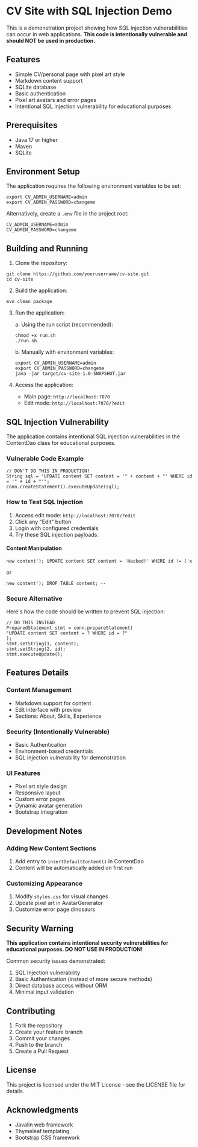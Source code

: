 # CV Site with SQL Injection Demo

This is a demonstration project showing how SQL injection vulnerabilities can occur in web applications. **This code is intentionally vulnerable and should NOT be used in production.**

## Features
- Simple CV/personal page with pixel art style
- Markdown content support
- SQLite database
- Basic authentication
- Pixel art avatars and error pages
- Intentional SQL injection vulnerability for educational purposes

## Prerequisites
- Java 17 or higher
- Maven
- SQLite

## Environment Setup

The application requires the following environment variables to be set:
```
export CV_ADMIN_USERNAME=admin
export CV_ADMIN_PASSWORD=changeme
```

Alternatively, create a `.env` file in the project root:
```
CV_ADMIN_USERNAME=admin
CV_ADMIN_PASSWORD=changeme
```
## Building and Running

1. Clone the repository:
```
git clone https://github.com/yourusername/cv-site.git
cd cv-site
```

2. Build the application:
```
mvn clean package
```

3. Run the application:

   a. Using the run script (recommended):
   ```
   chmod +x run.sh
   ./run.sh
   ```

   b. Manually with environment variables:
   ```
   export CV_ADMIN_USERNAME=admin
   export CV_ADMIN_PASSWORD=changeme
   java -jar target/cv-site-1.0-SNAPSHOT.jar
   ```

4. Access the application:
   - Main page: `http://localhost:7070`
   - Edit mode: `http://localhost:7070/?edit`


## SQL Injection Vulnerability

The application contains intentional SQL injection vulnerabilities in the ContentDao class for educational purposes.

### Vulnerable Code Example
```
// DON'T DO THIS IN PRODUCTION!
String sql = "UPDATE content SET content = '" + content + "' WHERE id = '" + id + "'";
conn.createStatement().executeUpdate(sql);
```

### How to Test SQL Injection

1. Access edit mode: `http://localhost:7070/?edit`
2. Click any "Edit" button
3. Login with configured credentials
4. Try these SQL injection payloads:

#### Content Manipulation

```
new content'); UPDATE content SET content = 'Hacked!' WHERE id != ('x
```
or
```
new content'); DROP TABLE content; --
```

### Secure Alternative
Here's how the code should be written to prevent SQL injection:

```
// DO THIS INSTEAD
PreparedStatement stmt = conn.prepareStatement(
"UPDATE content SET content = ? WHERE id = ?"
);
stmt.setString(1, content);
stmt.setString(2, id);
stmt.executeUpdate();
```

## Features Details

### Content Management
- Markdown support for content
- Edit interface with preview
- Sections: About, Skills, Experience

### Security (Intentionally Vulnerable)
- Basic Authentication
- Environment-based credentials
- SQL injection vulnerability for demonstration

### UI Features
- Pixel art style design
- Responsive layout
- Custom error pages
- Dynamic avatar generation
- Bootstrap integration

## Development Notes

### Adding New Content Sections
1. Add entry to `insertDefaultContent()` in ContentDao
2. Content will be automatically added on first run

### Customizing Appearance
1. Modify `styles.css` for visual changes
2. Update pixel art in AvatarGenerator
3. Customize error page dinosaurs

## Security Warning

**This application contains intentional security vulnerabilities for educational purposes. DO NOT USE IN PRODUCTION!**

Common security issues demonstrated:
1. SQL Injection vulnerability
2. Basic Authentication (instead of more secure methods)
3. Direct database access without ORM
4. Minimal input validation

## Contributing

1. Fork the repository
2. Create your feature branch
3. Commit your changes
4. Push to the branch
5. Create a Pull Request

## License

This project is licensed under the MIT License - see the LICENSE file for details.

## Acknowledgments
- Javalin web framework
- Thymeleaf templating
- Bootstrap CSS framework
